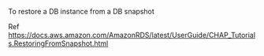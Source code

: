 To restore a DB instance from a DB snapshot

Ref https://docs.aws.amazon.com/AmazonRDS/latest/UserGuide/CHAP_Tutorials.RestoringFromSnapshot.html


